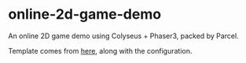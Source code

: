 # online-2d-game-demo
An online 2D game demo using Colyseus + Phaser3, packed by Parcel.

Template comes from [here](https://github.com/ematta/phaser3-typescript-parcel-template), along with the configuration.
